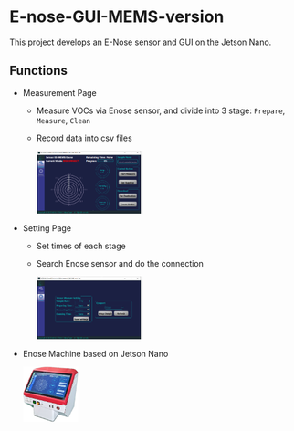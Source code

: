 # E-nose-GUI-MEMS-version
This project develops an E-Nose sensor and GUI on the Jetson Nano.

## Functions
- Measurement Page
  - Measure VOCs via Enose sensor, and divide into 3 stage: `Prepare`, `Measure`, `Clean`
  - Record data into csv files
    
    <img src="./media/Measure_page.PNG" width="40%">

- Setting Page
  - Set times of each stage
  - Search Enose sensor and do the connection
    
    <img src="./media/setting_page.PNG" width="40%">

- Enose Machine based on Jetson Nano
  
  <img src="./media/enose.png" width="20%">
